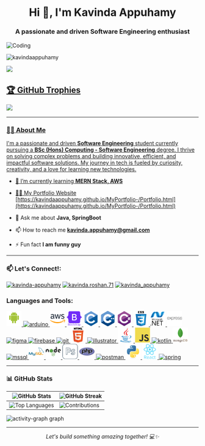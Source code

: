 <h1 align="center">Hi 👋, I'm Kavinda Appuhamy</h1>
<h3 align="center">A passionate and driven Software Engineering enthusiast</h3>

<!-- GIF Section -->
<img align="center" alt="Coding" width="1000" height="400" src="https://media4.giphy.com/media/v1.Y2lkPTc5MGI3NjExcXUyM3JydTJpZHFzMW0xM2U1OWZ4c2tpMHVzOTQ2bTEyM2trejAyaCZlcD12MV9pbnRlcm5hbF9naWZfYnlfaWQmY3Q9Zw/ve43TyDQ3B4me7d22z/giphy.gif">


<p align="left"> 
  <img src="https://komarev.com/ghpvc/?username=kavindaappuhamy&label=Profile%20views&color=0e75b6&style=flat" alt="kavindaappuhamy" /> 
</p>

<a href="https://user-badge.committers.top/sri_lanka/kavindaappuhamy">
            <img src="https://user-badge.committers.top/sri_lanka/kavindaappuhamy.svg" />

## 🏆 GitHub Trophies
![](https://github-profile-trophy.vercel.app/?username=kavindaappuhamy&theme=darkhub&no-frame=false&no-bg=false&margin-w=4)

---

### 👨‍💻 About Me

I'm a passionate and driven **Software Engineering** student currently pursuing a **BSc (Hons) Computing - Software Engineering** degree. I thrive on solving complex problems and building innovative, efficient, and impactful software solutions. My journey in tech is fueled by curiosity, creativity, and a love for learning new technologies.

- 🌱 I’m currently learning **MERN Stack, AWS**

- 👨‍💻 My Portfolio Website [https://kavindaappuhamy.github.io/MyPortfolio-/Portfolio.html](https://kavindaappuhamy.github.io/MyPortfolio-/Portfolio.html)

- 💬 Ask me about **Java, SpringBoot**

- 📫 How to reach me **kavinda.appuhamy@gmail.com**

- ⚡ Fun fact **I am funny guy**

---

<h3 align="left">📫 Let's Connect!:</h3>
<p align="left">
<a href="https://linkedin.com/in/kavinda-appuhamy" target="blank"><img align="center" src="https://raw.githubusercontent.com/rahuldkjain/github-profile-readme-generator/master/src/images/icons/Social/linked-in-alt.svg" alt="kavinda-appuhamy" height="30" width="40" /></a>
<a href="https://fb.com/kavinda.roshan.71" target="blank"><img align="center" src="https://raw.githubusercontent.com/rahuldkjain/github-profile-readme-generator/master/src/images/icons/Social/facebook.svg" alt="kavinda.roshan.71" height="30" width="40" /></a>
<a href="https://instagram.com/kavinda_appuhamy" target="blank"><img align="center" src="https://raw.githubusercontent.com/rahuldkjain/github-profile-readme-generator/master/src/images/icons/Social/instagram.svg" alt="kavinda_appuhamy" height="30" width="40" /></a>
</p>

<h3 align="left">Languages and Tools:</h3>

<p align="left"> <a href="https://developer.android.com" target="_blank" rel="noreferrer"> <img src="https://raw.githubusercontent.com/devicons/devicon/master/icons/android/android-original-wordmark.svg" alt="android" width="40" height="40"/> </a> <a href="https://www.arduino.cc/" target="_blank" rel="noreferrer"> <img src="https://cdn.worldvectorlogo.com/logos/arduino-1.svg" alt="arduino" width="40" height="40"/> </a> <a href="https://aws.amazon.com" target="_blank" rel="noreferrer"> <img src="https://raw.githubusercontent.com/devicons/devicon/master/icons/amazonwebservices/amazonwebservices-original-wordmark.svg" alt="aws" width="40" height="40"/> </a> <a href="https://getbootstrap.com" target="_blank" rel="noreferrer"> <img src="https://raw.githubusercontent.com/devicons/devicon/master/icons/bootstrap/bootstrap-plain-wordmark.svg" alt="bootstrap" width="40" height="40"/> </a> <a href="https://www.cprogramming.com/" target="_blank" rel="noreferrer"> <img src="https://raw.githubusercontent.com/devicons/devicon/master/icons/c/c-original.svg" alt="c" width="40" height="40"/> </a> <a href="https://www.w3schools.com/cpp/" target="_blank" rel="noreferrer"> <img src="https://raw.githubusercontent.com/devicons/devicon/master/icons/cplusplus/cplusplus-original.svg" alt="cplusplus" width="40" height="40"/> </a> <a href="https://www.w3schools.com/cs/" target="_blank" rel="noreferrer"> <img src="https://raw.githubusercontent.com/devicons/devicon/master/icons/csharp/csharp-original.svg" alt="csharp" width="40" height="40"/> </a> <a href="https://www.w3schools.com/css/" target="_blank" rel="noreferrer"> <img src="https://raw.githubusercontent.com/devicons/devicon/master/icons/css3/css3-original-wordmark.svg" alt="css3" width="40" height="40"/> </a> <a href="https://dotnet.microsoft.com/" target="_blank" rel="noreferrer"> <img src="https://raw.githubusercontent.com/devicons/devicon/master/icons/dot-net/dot-net-original-wordmark.svg" alt="dotnet" width="40" height="40"/> </a> <a href="https://expressjs.com" target="_blank" rel="noreferrer"> <img src="https://raw.githubusercontent.com/devicons/devicon/master/icons/express/express-original-wordmark.svg" alt="express" width="40" height="40"/> </a> <a href="https://www.figma.com/" target="_blank" rel="noreferrer"> <img src="https://www.vectorlogo.zone/logos/figma/figma-icon.svg" alt="figma" width="40" height="40"/> </a> <a href="https://firebase.google.com/" target="_blank" rel="noreferrer"> <img src="https://www.vectorlogo.zone/logos/firebase/firebase-icon.svg" alt="firebase" width="40" height="40"/> </a> <a href="https://git-scm.com/" target="_blank" rel="noreferrer"> <img src="https://www.vectorlogo.zone/logos/git-scm/git-scm-icon.svg" alt="git" width="40" height="40"/> </a> <a href="https://www.w3.org/html/" target="_blank" rel="noreferrer"> <img src="https://raw.githubusercontent.com/devicons/devicon/master/icons/html5/html5-original-wordmark.svg" alt="html5" width="40" height="40"/> </a> <a href="https://www.adobe.com/in/products/illustrator.html" target="_blank" rel="noreferrer"> <img src="https://www.vectorlogo.zone/logos/adobe_illustrator/adobe_illustrator-icon.svg" alt="illustrator" width="40" height="40"/> </a> <a href="https://www.java.com" target="_blank" rel="noreferrer"> <img src="https://raw.githubusercontent.com/devicons/devicon/master/icons/java/java-original.svg" alt="java" width="40" height="40"/> </a> <a href="https://developer.mozilla.org/en-US/docs/Web/JavaScript" target="_blank" rel="noreferrer"> <img src="https://raw.githubusercontent.com/devicons/devicon/master/icons/javascript/javascript-original.svg" alt="javascript" width="40" height="40"/> </a> <a href="https://kotlinlang.org" target="_blank" rel="noreferrer"> <img src="https://www.vectorlogo.zone/logos/kotlinlang/kotlinlang-icon.svg" alt="kotlin" width="40" height="40"/> </a> <a href="https://www.mongodb.com/" target="_blank" rel="noreferrer"> <img src="https://raw.githubusercontent.com/devicons/devicon/master/icons/mongodb/mongodb-original-wordmark.svg" alt="mongodb" width="40" height="40"/> </a> <a href="https://www.microsoft.com/en-us/sql-server" target="_blank" rel="noreferrer"> <img src="https://www.svgrepo.com/show/303229/microsoft-sql-server-logo.svg" alt="mssql" width="40" height="40"/> </a> <a href="https://www.mysql.com/" target="_blank" rel="noreferrer"> <img src="https://raw.githubusercontent.com/devicons/devicon/master/icons/mysql/mysql-original-wordmark.svg" alt="mysql" width="40" height="40"/> </a> <a href="https://nodejs.org" target="_blank" rel="noreferrer"> <img src="https://raw.githubusercontent.com/devicons/devicon/master/icons/nodejs/nodejs-original-wordmark.svg" alt="nodejs" width="40" height="40"/> </a> <a href="https://www.photoshop.com/en" target="_blank" rel="noreferrer"> <img src="https://raw.githubusercontent.com/devicons/devicon/master/icons/photoshop/photoshop-line.svg" alt="photoshop" width="40" height="40"/> </a> <a href="https://www.php.net" target="_blank" rel="noreferrer"> <img src="https://raw.githubusercontent.com/devicons/devicon/master/icons/php/php-original.svg" alt="php" width="40" height="40"/> </a> <a href="https://postman.com" target="_blank" rel="noreferrer"> <img src="https://www.vectorlogo.zone/logos/getpostman/getpostman-icon.svg" alt="postman" width="40" height="40"/> </a> <a href="https://www.python.org" target="_blank" rel="noreferrer"> <img src="https://raw.githubusercontent.com/devicons/devicon/master/icons/python/python-original.svg" alt="python" width="40" height="40"/> </a> <a href="https://reactjs.org/" target="_blank" rel="noreferrer"> <img src="https://raw.githubusercontent.com/devicons/devicon/master/icons/react/react-original-wordmark.svg" alt="react" width="40" height="40"/> </a> <a href="https://spring.io/" target="_blank" rel="noreferrer"> <img src="https://www.vectorlogo.zone/logos/springio/springio-icon.svg" alt="spring" width="40" height="40"/> </a> </p>

---

### 📊 GitHub Stats

| ![GitHub Stats](https://github-readme-stats.vercel.app/api?username=kavindaappuhamy&theme=dark&hide_border=false&include_all_commits=false&count_private=false) | ![GitHub Streak](https://github-readme-streak-stats.herokuapp.com/?user=kavindaappuhamy&theme=dark&hide_border=false) |
| --------------------------------------------------------------------------------------------------------------------------------- | -------------------------------------------------------------------------------------------------------------------- |
| ![Top Languages](https://github-readme-stats.vercel.app/api/top-langs/?username=kavindaappuhamy&theme=dark) | ![Contributions](https://github-contributor-stats.vercel.app/api?username=kavindaappuhamy&limit=5&theme=dark&combine_all_yearly_contributions=true) | 

<img src="https://github-readme-activity-graph.vercel.app/graph?username=kavindaappuhamy&radius=16&theme=github-compact&area=true&order=5" height="350" alt="activity-graph graph" /> 

---

<p align="center">
  <i>Let's build something amazing together! 💻✨</i>
</p>
